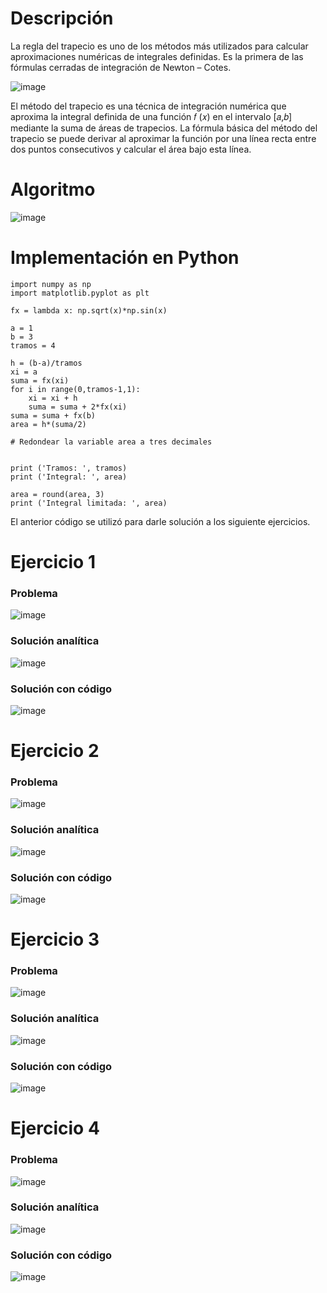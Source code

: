 
# Descripción

La regla del trapecio es uno de los métodos más utilizados para calcular aproximaciones numéricas de integrales definidas. Es la primera de las fórmulas cerradas de integración de  Newton – Cotes.

![image](https://github.com/riveraangel/Metodos-Numericos/assets/161758059/065089d3-592a-4323-8a0c-0fb200982231)

El método del trapecio es una técnica de integración numérica que aproxima la integral definida de una función 
𝑓 (𝑥) en el intervalo [𝑎,𝑏] mediante la suma de áreas de trapecios. La fórmula básica del método del trapecio 
se puede derivar al aproximar la función por una línea recta entre dos puntos consecutivos y calcular el área bajo esta línea.

# Algoritmo

![image](https://github.com/riveraangel/Metodos-Numericos/assets/161758059/7bf549bb-5a95-41bf-b910-f0b038f57741)

# Implementación en Python

    import numpy as np
    import matplotlib.pyplot as plt
    
    fx = lambda x: np.sqrt(x)*np.sin(x)
    
    a = 1
    b = 3
    tramos = 4
    
    h = (b-a)/tramos
    xi = a
    suma = fx(xi)
    for i in range(0,tramos-1,1):
        xi = xi + h
        suma = suma + 2*fx(xi)
    suma = suma + fx(b)
    area = h*(suma/2)
    
    # Redondear la variable area a tres decimales
    
    
    print ('Tramos: ', tramos)
    print ('Integral: ', area)
    
    area = round(area, 3)
    print ('Integral limitada: ', area)


El anterior código se utilizó para darle solución a los siguiente ejercicios. 

# Ejercicio 1

### Problema

![image](https://github.com/riveraangel/Metodos-Numericos/assets/161758059/4bbef26c-3da0-4c6d-827b-73d7338d231b)

### Solución analítica

![image](https://github.com/riveraangel/Metodos-Numericos/assets/161758059/a5796585-d85d-45c6-a13d-ed1a3caac2f9)

### Solución con código

![image](https://github.com/riveraangel/Metodos-Numericos/assets/161758059/7b074111-c1c0-40d4-b33f-a5f970f73c26)


# Ejercicio 2

### Problema

![image](https://github.com/riveraangel/Metodos-Numericos/assets/161758059/d627dc4f-b863-4584-9cc1-26711a33b850)

### Solución analítica

![image](https://github.com/riveraangel/Metodos-Numericos/assets/161758059/3d4dd77d-100a-4ebc-86b3-52d30fbb487e)

### Solución con código

![image](https://github.com/riveraangel/Metodos-Numericos/assets/161758059/721ab5dc-4038-440e-a7cc-b4d58d9f2285)


# Ejercicio 3

### Problema

![image](https://github.com/riveraangel/Metodos-Numericos/assets/161758059/db4446b3-a68b-46f0-9ac8-df1a6d252bd9)


### Solución analítica

![image](https://github.com/riveraangel/Metodos-Numericos/assets/161758059/3f67b085-7e58-48f7-90c1-ecc5aecb24a9)


### Solución con código

![image](https://github.com/riveraangel/Metodos-Numericos/assets/161758059/6ef08345-c689-4e53-baf2-0099df7479f6)


# Ejercicio 4

### Problema

![image](https://github.com/riveraangel/Metodos-Numericos/assets/161758059/33222f06-5024-459d-a267-169a269dc5fb)

### Solución analítica

![image](https://github.com/riveraangel/Metodos-Numericos/assets/161758059/e90c1108-7338-44fe-8e94-f3bd2e05474c)

### Solución con código

![image](https://github.com/riveraangel/Metodos-Numericos/assets/161758059/6b8b5e69-bd45-4d45-8d1b-cec78efc6725)

